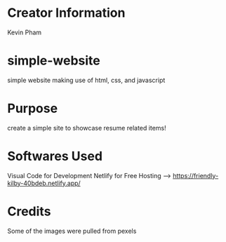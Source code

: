 # Creator Information
Kevin Pham

# simple-website
simple website making use of html, css, and javascript

# Purpose
create a simple site to showcase resume related items!

# Softwares Used
Visual Code for Development
Netlify for Free Hosting --> https://friendly-kilby-40bdeb.netlify.app/

# Credits 
Some of the images were pulled from pexels